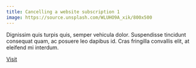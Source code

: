 ```yaml
---
title: Cancelling a website subscription 1
image: https://source.unsplash.com/WLUHO9A_xik/800x500
---
```


Dignissim quis turpis quis, semper vehicula dolor. Suspendisse tincidunt consequat quam, ac posuere leo dapibus id. Cras fringilla convallis elit, at eleifend mi interdum.

<a class="uk-button uk-button-default" href="">Visit</a>
